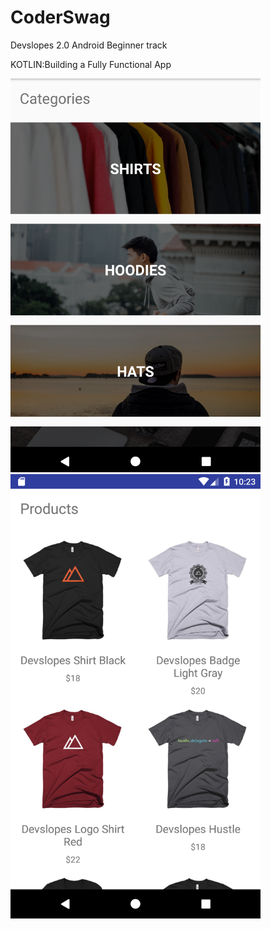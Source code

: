 # CoderSwag

Devslopes 2.0 Android Beginner track

KOTLIN:Building a Fully Functional App

<img src="images/CoderSwagHome.png" alt="mockup" padding-right="25px" width="400"><img src="images/Screenshot_1503509016.png" alt="mockup" width="400">
